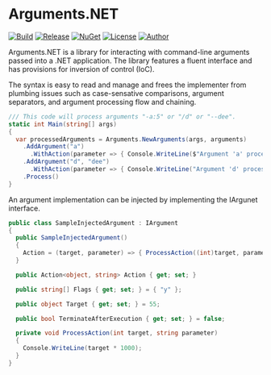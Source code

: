 # Arguments.NET
[![Build](https://ci.appveyor.com/api/projects/status/4nj8qmykpc7fulov?svg=true)](https://ci.appveyor.com/project/skthomasjr/arguments)
[![Release](https://img.shields.io/github/release/skthomasjr/Arguments.svg?maxAge=2592000)](https://github.com/skthomasjr/Arguments/releases)
[![NuGet](https://img.shields.io/nuget/v/Arguments.NET.svg)](https://www.nuget.org/packages/Arguments.NET)
[![License](https://img.shields.io/github/license/skthomasjr/Arguments.svg?maxAge=2592000)](LICENSE.md)
[![Author](https://img.shields.io/badge/author-Scott%20K.%20Thomas%2C%20Jr.-blue.svg?maxAge=2592000)](https://www.linkedin.com/in/skthomasjr)

Arguments.NET is a library for interacting with command-line arguments passed into a .NET application. The library features a fluent interface and has provisions for inversion of control (IoC).

The syntax is easy to read and manage and frees the implementer from plumbing issues such as case-sensative comparisons, argument separators, and argument processing flow and chaining.

```C#
/// This code will process arguments "-a:5" or "/d" or "--dee".
static int Main(string[] args)
{
  var processedArguments = Arguments.NewArguments(args, arguments)
    .AddArgument("a")
      .WithAction(parameter => { Console.WriteLine($"Argument 'a' processed with value: {parameter}"); })
    .AddArgument("d", "dee")
      .WithAction(parameter => { Console.WriteLine("Argument 'd' processed"); })
    .Process()
}
```

An argument implementation can be injected by implementing the IArgunet interface.

```C#
public class SampleInjectedArgument : IArgument
{
  public SampleInjectedArgument()
  {
    Action = (target, parameter) => { ProcessAction((int)target, parameter); };
  }

  public Action<object, string> Action { get; set; }

  public string[] Flags { get; set; } = { "y" };

  public object Target { get; set; } = 55;

  public bool TerminateAfterExecution { get; set; } = false;

  private void ProcessAction(int target, string parameter)
  {
    Console.WriteLine(target * 1000);
  }
}
```
